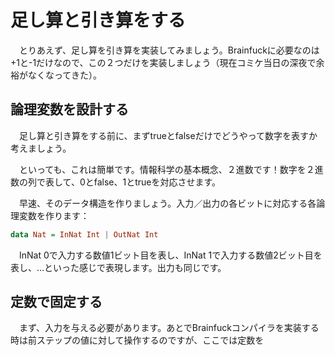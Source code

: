 # 足し算と引き算をする

　とりあえず、足し算を引き算を実装してみましょう。Brainfuckに必要なのは+1と-1だけなので、この２つだけを実装しましょう（現在コミケ当日の深夜で余裕がなくなってきた）。

## 論理変数を設計する

　足し算と引き算をする前に、まずtrueとfalseだけでどうやって数字を表すか考えましょう。

　といっても、これは簡単です。情報科学の基本概念、２進数です！数字を２進数の列で表して、0とfalse、1とtrueを対応させます。

　早速、そのデータ構造を作りましょう。入力／出力の各ビットに対応する各論理変数を作ります：

```hs
data Nat = InNat Int | OutNat Int
```

　InNat 0で入力する数値1ビット目を表し、InNat 1で入力する数値2ビット目を表し、…といった感じで表現します。出力も同じです。

## 定数で固定する

　まず、入力を与える必要があります。あとでBrainfuckコンパイラを実装する時は前ステップの値に対して操作するのですが、ここでは定数を